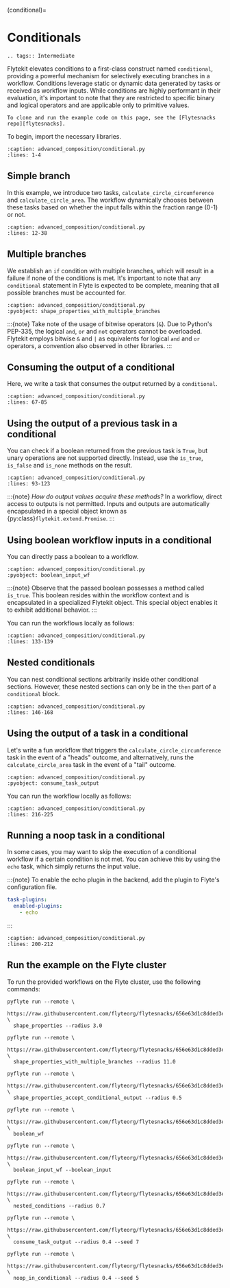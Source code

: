 (conditional)=

# Conditionals

```{eval-rst}
.. tags:: Intermediate
```

Flytekit elevates conditions to a first-class construct named `conditional`, providing a powerful mechanism for selectively
executing branches in a workflow. Conditions leverage static or dynamic data generated by tasks or
received as workflow inputs. While conditions are highly performant in their evaluation,
it's important to note that they are restricted to specific binary and logical operators
and are applicable only to primitive values.

```{note}
To clone and run the example code on this page, see the [Flytesnacks repo][flytesnacks].
```

To begin, import the necessary libraries.

```{literalinclude} /examples/advanced_composition/advanced_composition/conditional.py
:caption: advanced_composition/conditional.py
:lines: 1-4
```

## Simple branch

In this example, we introduce two tasks, `calculate_circle_circumference` and
`calculate_circle_area`. The workflow dynamically chooses between these tasks based on whether the input
falls within the fraction range (0-1) or not.

```{literalinclude} /examples/advanced_composition/advanced_composition/conditional.py
:caption: advanced_composition/conditional.py
:lines: 12-38
```

## Multiple branches

We establish an `if` condition with multiple branches, which will result in a failure if none of the conditions is met.
It's important to note that any `conditional` statement in Flyte is expected to be complete,
meaning that all possible branches must be accounted for.

```{literalinclude} /examples/advanced_composition/advanced_composition/conditional.py
:caption: advanced_composition/conditional.py
:pyobject: shape_properties_with_multiple_branches
```

:::{note}
Take note of the usage of bitwise operators (`&`). Due to Python's PEP-335,
the logical `and`, `or` and `not` operators cannot be overloaded.
Flytekit employs bitwise `&` and `|` as equivalents for logical `and` and `or` operators,
a convention also observed in other libraries.
:::

## Consuming the output of a conditional
Here, we write a task that consumes the output returned by a `conditional`.

```{literalinclude} /examples/advanced_composition/advanced_composition/conditional.py
:caption: advanced_composition/conditional.py
:lines: 67-85
```

## Using the output of a previous task in a conditional

You can check if a boolean returned from the previous task is `True`,
but unary operations are not supported directly. Instead, use the `is_true`,
`is_false` and `is_none` methods on the result.

```{literalinclude} /examples/advanced_composition/advanced_composition/conditional.py
:caption: advanced_composition/conditional.py
:lines: 93-123
```

:::{note}
*How do output values acquire these methods?* In a workflow, direct access to outputs is not permitted.
Inputs and outputs are automatically encapsulated in a special object known as {py:class}`flytekit.extend.Promise`.
:::

## Using boolean workflow inputs in a conditional
You can directly pass a boolean to a workflow.

```{literalinclude} /examples/advanced_composition/advanced_composition/conditional.py
:caption: advanced_composition/conditional.py
:pyobject: boolean_input_wf
```

:::{note}
Observe that the passed boolean possesses a method called `is_true`.
This boolean resides within the workflow context and is encapsulated in a specialized Flytekit object.
This special object enables it to exhibit additional behavior.
:::

You can run the workflows locally as follows:

```{literalinclude} /examples/advanced_composition/advanced_composition/conditional.py
:caption: advanced_composition/conditional.py
:lines: 133-139
```

## Nested conditionals

You can nest conditional sections arbitrarily inside other conditional sections.
However, these nested sections can only be in the `then` part of a `conditional` block.

```{literalinclude} /examples/advanced_composition/advanced_composition/conditional.py
:caption: advanced_composition/conditional.py
:lines: 146-168
```

## Using the output of a task in a conditional

Let's write a fun workflow that triggers the `calculate_circle_circumference` task in the event of a "heads" outcome,
and alternatively, runs the `calculate_circle_area` task in the event of a "tail" outcome.

```{literalinclude} /examples/advanced_composition/advanced_composition/conditional.py
:caption: advanced_composition/conditional.py
:pyobject: consume_task_output
```

You can run the workflow locally as follows:

```{literalinclude} /examples/advanced_composition/advanced_composition/conditional.py
:caption: advanced_composition/conditional.py
:lines: 216-225
```

## Running a noop task in a conditional

In some cases, you may want to skip the execution of a conditional workflow if a certain condition is not met.
You can achieve this by using the `echo` task, which simply returns the input value.

:::{note}
To enable the echo plugin in the backend, add the plugin to Flyte's configuration file.
```yaml
task-plugins:
  enabled-plugins:
    - echo
```
:::

```{literalinclude} /examples/advanced_composition/advanced_composition/conditional.py
:caption: advanced_composition/conditional.py
:lines: 200-212
```

## Run the example on the Flyte cluster

To run the provided workflows on the Flyte cluster, use the following commands:

```
pyflyte run --remote \
  https://raw.githubusercontent.com/flyteorg/flytesnacks/656e63d1c8dded3e9e7161c7af6425e9fcd43f56/examples/advanced_composition/advanced_composition/conditional.py \
  shape_properties --radius 3.0
```

```
pyflyte run --remote \
  https://raw.githubusercontent.com/flyteorg/flytesnacks/656e63d1c8dded3e9e7161c7af6425e9fcd43f56/examples/advanced_composition/advanced_composition/conditional.py \
  shape_properties_with_multiple_branches --radius 11.0
```

```
pyflyte run --remote \
  https://raw.githubusercontent.com/flyteorg/flytesnacks/656e63d1c8dded3e9e7161c7af6425e9fcd43f56/examples/advanced_composition/advanced_composition/conditional.py \
  shape_properties_accept_conditional_output --radius 0.5
```

```
pyflyte run --remote \
  https://raw.githubusercontent.com/flyteorg/flytesnacks/656e63d1c8dded3e9e7161c7af6425e9fcd43f56/examples/advanced_composition/advanced_composition/conditional.py \
  boolean_wf
```

```
pyflyte run --remote \
  https://raw.githubusercontent.com/flyteorg/flytesnacks/656e63d1c8dded3e9e7161c7af6425e9fcd43f56/examples/advanced_composition/advanced_composition/conditional.py \
  boolean_input_wf --boolean_input
```

```
pyflyte run --remote \
  https://raw.githubusercontent.com/flyteorg/flytesnacks/656e63d1c8dded3e9e7161c7af6425e9fcd43f56/examples/advanced_composition/advanced_composition/conditional.py \
  nested_conditions --radius 0.7
```

```
pyflyte run --remote \
  https://raw.githubusercontent.com/flyteorg/flytesnacks/656e63d1c8dded3e9e7161c7af6425e9fcd43f56/examples/advanced_composition/advanced_composition/conditional.py \
  consume_task_output --radius 0.4 --seed 7
```

```
pyflyte run --remote \
  https://raw.githubusercontent.com/flyteorg/flytesnacks/656e63d1c8dded3e9e7161c7af6425e9fcd43f56/examples/advanced_composition/advanced_composition/conditional.py \
  noop_in_conditional --radius 0.4 --seed 5
```

[flytesnacks]: https://github.com/flyteorg/flytesnacks/tree/master/examples/advanced_composition
